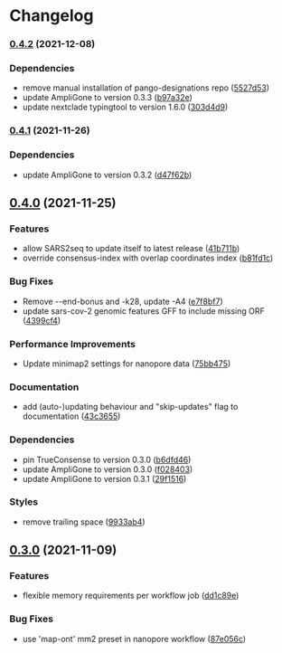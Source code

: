 # Changelog

### [0.4.2](https://www.github.com/RIVM-bioinformatics/SARS2seq/compare/v0.4.1...v0.4.2) (2021-12-08)


### Dependencies

* remove manual installation of pango-designations repo ([5527d53](https://www.github.com/RIVM-bioinformatics/SARS2seq/commit/5527d53f554203c5ac59d45df124247ab6eb5396))
* update AmpliGone to version 0.3.3 ([b97a32e](https://www.github.com/RIVM-bioinformatics/SARS2seq/commit/b97a32ea64054d1581761a9c0e82d0f31b89039e))
* update nextclade typingtool to version 1.6.0 ([303d4d9](https://www.github.com/RIVM-bioinformatics/SARS2seq/commit/303d4d9ebc7a6fff966ef4f7a4bd1c1a130c84f8))

### [0.4.1](https://www.github.com/RIVM-bioinformatics/SARS2seq/compare/v0.4.0...v0.4.1) (2021-11-26)


### Dependencies

* update AmpliGone to version 0.3.2 ([d47f62b](https://www.github.com/RIVM-bioinformatics/SARS2seq/commit/d47f62bd7c8eb632e1f492492efcc76a95ff0ea4))

## [0.4.0](https://www.github.com/RIVM-bioinformatics/SARS2seq/compare/v0.3.0...v0.4.0) (2021-11-25)


### Features

* allow SARS2seq to update itself to latest release ([41b711b](https://www.github.com/RIVM-bioinformatics/SARS2seq/commit/41b711b6de543d5a6bae2ec6aa10a8afb2ad4917))
* override consensus-index with overlap coordinates index ([b81fd1c](https://www.github.com/RIVM-bioinformatics/SARS2seq/commit/b81fd1cf16e95bc113f5598b3094b0262cce1b95))


### Bug Fixes

* Remove --end-bonus and -k28, update -A4 ([e7f8bf7](https://www.github.com/RIVM-bioinformatics/SARS2seq/commit/e7f8bf7000f223761df736a83f2bf4b18c81d60c))
* update sars-cov-2 genomic features GFF to include missing ORF ([4399cf4](https://www.github.com/RIVM-bioinformatics/SARS2seq/commit/4399cf4ba6ef45a68225dad2c1139b74348bf1cc))


### Performance Improvements

* Update minimap2 settings for nanopore data ([75bb475](https://www.github.com/RIVM-bioinformatics/SARS2seq/commit/75bb47546a4a108a003c7e694df9ba58972a80bc))


### Documentation

* add (auto-)updating behaviour and "skip-updates" flag to documentation ([43c3655](https://www.github.com/RIVM-bioinformatics/SARS2seq/commit/43c36558dfd9f7dd1cf910005ae91facd8c2c439))


### Dependencies

* pin TrueConsense to version 0.3.0 ([b6dfd46](https://www.github.com/RIVM-bioinformatics/SARS2seq/commit/b6dfd46bf8ad56b87dca6a528efec51d733172a3))
* update AmpliGone to version 0.3.0 ([f028403](https://www.github.com/RIVM-bioinformatics/SARS2seq/commit/f0284030361b5d0bcf0153ea02715efe758c5b35))
* update AmpliGone to version 0.3.1 ([29f1516](https://www.github.com/RIVM-bioinformatics/SARS2seq/commit/29f15168fd21c69b7ccdc8c1917da53f10da0253))


### Styles

* remove trailing space ([9933ab4](https://www.github.com/RIVM-bioinformatics/SARS2seq/commit/9933ab4c7d27535f6688bc39fc164ebc0eade6d2))

## [0.3.0](https://www.github.com/RIVM-bioinformatics/SARS2seq/compare/v0.2.2...v0.3.0) (2021-11-09)


### Features

* flexible memory requirements per workflow job ([dd1c89e](https://www.github.com/RIVM-bioinformatics/SARS2seq/commit/dd1c89e2ddf6f3b7bec0ca48452aabce69da2942))


### Bug Fixes

* use 'map-ont' mm2 preset in nanopore workflow ([87e056c](https://www.github.com/RIVM-bioinformatics/SARS2seq/commit/87e056c03329638ec95e00533e2e16d80424ae52))
